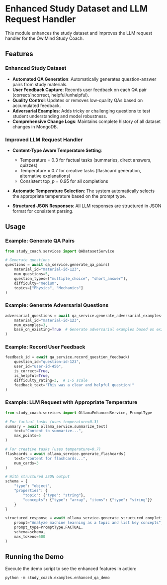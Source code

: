 # Enhanced Study Dataset and LLM Request Handler

This module enhances the study dataset and improves the LLM request handler for the OwlMind Study Coach.

## Features

### Enhanced Study Dataset

- **Automated QA Generation**: Automatically generates question-answer pairs from study materials.
- **User Feedback Capture**: Records user feedback on each QA pair (correct/incorrect, helpful/unhelpful).
- **Quality Control**: Updates or removes low-quality QAs based on accumulated feedback.
- **Adversarial Examples**: Adds tricky or challenging questions to test student understanding and model robustness.
- **Comprehensive Change Logs**: Maintains complete history of all dataset changes in MongoDB.

### Improved LLM Request Handler

- **Content-Type Aware Temperature Setting**:
  - Temperature = 0.3 for factual tasks (summaries, direct answers, quizzes)
  - Temperature = 0.7 for creative tasks (flashcard generation, alternative explanations)
  - Consistent top_p = 0.95 for all completions
  
- **Automatic Temperature Selection**: The system automatically selects the appropriate temperature based on the prompt type.
  
- **Structured JSON Responses**: All LLM responses are structured in JSON format for consistent parsing.

## Usage

### Example: Generate QA Pairs

```python
from study_coach.services import QADatasetService

# Generate questions
questions = await qa_service.generate_qa_pairs(
    material_id="material-id-123",
    num_questions=5,
    question_types=["multiple_choice", "short_answer"],
    difficulty="medium",
    topics=["Physics", "Mechanics"]
)
```

### Example: Generate Adversarial Questions

```python
adversarial_questions = await qa_service.generate_adversarial_examples(
    material_id="material-id-123",
    num_examples=3,
    base_on_existing=True  # Generate adversarial examples based on existing questions
)
```

### Example: Record User Feedback

```python
feedback_id = await qa_service.record_question_feedback(
    question_id="question-id-123",
    user_id="user-id-456",
    is_correct=True,
    is_helpful=True,
    difficulty_rating=3,  # 1-5 scale
    feedback_text="This was a clear and helpful question!"
)
```

### Example: LLM Request with Appropriate Temperature

```python
from study_coach.services import OllamaEnhancedService, PromptType

# For factual tasks (uses temperature=0.3)
summary = await ollama_service.summarize_text(
    text="Content to summarize...",
    max_points=5
)

# For creative tasks (uses temperature=0.7)
flashcards = await ollama_service.generate_flashcards(
    text="Content for flashcards...",
    num_cards=3
)

# With structured JSON output
schema = {
    "type": "object",
    "properties": {
        "topic": {"type": "string"},
        "concepts": {"type": "array", "items": {"type": "string"}}
    }
}

structured_response = await ollama_service.generate_structured_completion(
    prompt="Analyze machine learning as a topic and list key concepts",
    prompt_type=PromptType.FACTUAL,
    schema=schema,
    max_tokens=500
)
```

## Running the Demo

Execute the demo script to see the enhanced features in action:

```
python -m study_coach.examples.enhanced_qa_demo
```
